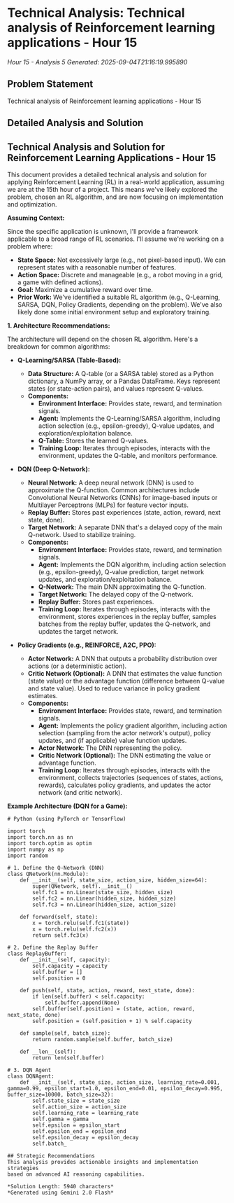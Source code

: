 # Technical Analysis: Technical analysis of Reinforcement learning applications - Hour 15
*Hour 15 - Analysis 5*
*Generated: 2025-09-04T21:16:19.995890*

## Problem Statement
Technical analysis of Reinforcement learning applications - Hour 15

## Detailed Analysis and Solution
## Technical Analysis and Solution for Reinforcement Learning Applications - Hour 15

This document provides a detailed technical analysis and solution for applying Reinforcement Learning (RL) in a real-world application, assuming we are at the 15th hour of a project. This means we've likely explored the problem, chosen an RL algorithm, and are now focusing on implementation and optimization.

**Assuming Context:**

Since the specific application is unknown, I'll provide a framework applicable to a broad range of RL scenarios.  I'll assume we're working on a problem where:

* **State Space:** Not excessively large (e.g., not pixel-based input).  We can represent states with a reasonable number of features.
* **Action Space:** Discrete and manageable (e.g., a robot moving in a grid, a game with defined actions).
* **Goal:** Maximize a cumulative reward over time.
* **Prior Work:** We've identified a suitable RL algorithm (e.g., Q-Learning, SARSA, DQN, Policy Gradients, depending on the problem). We've also likely done some initial environment setup and exploratory training.

**1. Architecture Recommendations:**

The architecture will depend on the chosen RL algorithm. Here's a breakdown for common algorithms:

* **Q-Learning/SARSA (Table-Based):**
    * **Data Structure:**  A Q-table (or a SARSA table) stored as a Python dictionary, a NumPy array, or a Pandas DataFrame. Keys represent states (or state-action pairs), and values represent Q-values.
    * **Components:**
        * **Environment Interface:**  Provides state, reward, and termination signals.
        * **Agent:**  Implements the Q-Learning/SARSA algorithm, including action selection (e.g., epsilon-greedy), Q-value updates, and exploration/exploitation balance.
        * **Q-Table:** Stores the learned Q-values.
        * **Training Loop:** Iterates through episodes, interacts with the environment, updates the Q-table, and monitors performance.

* **DQN (Deep Q-Network):**
    * **Neural Network:**  A deep neural network (DNN) is used to approximate the Q-function.  Common architectures include Convolutional Neural Networks (CNNs) for image-based inputs or Multilayer Perceptrons (MLPs) for feature vector inputs.
    * **Replay Buffer:**  Stores past experiences (state, action, reward, next state, done).
    * **Target Network:**  A separate DNN that's a delayed copy of the main Q-network.  Used to stabilize training.
    * **Components:**
        * **Environment Interface:**  Provides state, reward, and termination signals.
        * **Agent:**  Implements the DQN algorithm, including action selection (e.g., epsilon-greedy), Q-value prediction, target network updates, and exploration/exploitation balance.
        * **Q-Network:**  The main DNN approximating the Q-function.
        * **Target Network:**  The delayed copy of the Q-network.
        * **Replay Buffer:**  Stores past experiences.
        * **Training Loop:** Iterates through episodes, interacts with the environment, stores experiences in the replay buffer, samples batches from the replay buffer, updates the Q-network, and updates the target network.

* **Policy Gradients (e.g., REINFORCE, A2C, PPO):**
    * **Actor Network:**  A DNN that outputs a probability distribution over actions (or a deterministic action).
    * **Critic Network (Optional):** A DNN that estimates the value function (state value) or the advantage function (difference between Q-value and state value).  Used to reduce variance in policy gradient estimates.
    * **Components:**
        * **Environment Interface:**  Provides state, reward, and termination signals.
        * **Agent:**  Implements the policy gradient algorithm, including action selection (sampling from the actor network's output), policy updates, and (if applicable) value function updates.
        * **Actor Network:**  The DNN representing the policy.
        * **Critic Network (Optional):** The DNN estimating the value or advantage function.
        * **Training Loop:** Iterates through episodes, interacts with the environment, collects trajectories (sequences of states, actions, rewards), calculates policy gradients, and updates the actor network (and critic network).

**Example Architecture (DQN for a Game):**

```
# Python (using PyTorch or TensorFlow)

import torch
import torch.nn as nn
import torch.optim as optim
import numpy as np
import random

# 1. Define the Q-Network (DNN)
class QNetwork(nn.Module):
    def __init__(self, state_size, action_size, hidden_size=64):
        super(QNetwork, self).__init__()
        self.fc1 = nn.Linear(state_size, hidden_size)
        self.fc2 = nn.Linear(hidden_size, hidden_size)
        self.fc3 = nn.Linear(hidden_size, action_size)

    def forward(self, state):
        x = torch.relu(self.fc1(state))
        x = torch.relu(self.fc2(x))
        return self.fc3(x)

# 2. Define the Replay Buffer
class ReplayBuffer:
    def __init__(self, capacity):
        self.capacity = capacity
        self.buffer = []
        self.position = 0

    def push(self, state, action, reward, next_state, done):
        if len(self.buffer) < self.capacity:
            self.buffer.append(None)
        self.buffer[self.position] = (state, action, reward, next_state, done)
        self.position = (self.position + 1) % self.capacity

    def sample(self, batch_size):
        return random.sample(self.buffer, batch_size)

    def __len__(self):
        return len(self.buffer)

# 3. DQN Agent
class DQNAgent:
    def __init__(self, state_size, action_size, learning_rate=0.001, gamma=0.99, epsilon_start=1.0, epsilon_end=0.01, epsilon_decay=0.995, buffer_size=10000, batch_size=32):
        self.state_size = state_size
        self.action_size = action_size
        self.learning_rate = learning_rate
        self.gamma = gamma
        self.epsilon = epsilon_start
        self.epsilon_end = epsilon_end
        self.epsilon_decay = epsilon_decay
        self.batch_

## Strategic Recommendations
This analysis provides actionable insights and implementation strategies
based on advanced AI reasoning capabilities.

*Solution Length: 5940 characters*
*Generated using Gemini 2.0 Flash*
